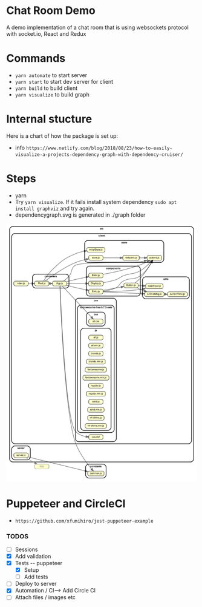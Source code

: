 # Chat Room Demo
A demo implementation of a chat room that is using websockets protocol with socket.io, React and Redux

# Commands

- `yarn automate` to start server
- `yarn start` to start dev server for client
- `yarn build` to build client
- `yarn visualize` to build graph

# Internal stucture

Here is a chart of how the package is set up:

- info `https://www.netlify.com/blog/2018/08/23/how-to-easily-visualize-a-projects-dependency-graph-with-dependency-cruiser/`

# Steps

- yarn
- Try `yarn visualize`. If it fails install system dependency `sudo apt install graphviz` and try again.
- dependencygraph.svg is generated in ./graph folder

![Graph](./graph/dependencygraph.svg)

# Puppeteer and CircleCI

- `https://github.com/xfumihiro/jest-puppeteer-example`

### TODOS

- [ ] Sessions
- [x] Add validation
- [x] Tests -- puppeteer
  - [x] Setup
  - [ ] Add tests
- [ ] Deploy to server
- [x] Automation / CI--> Add Circle CI
- [ ] Attach files / images etc
